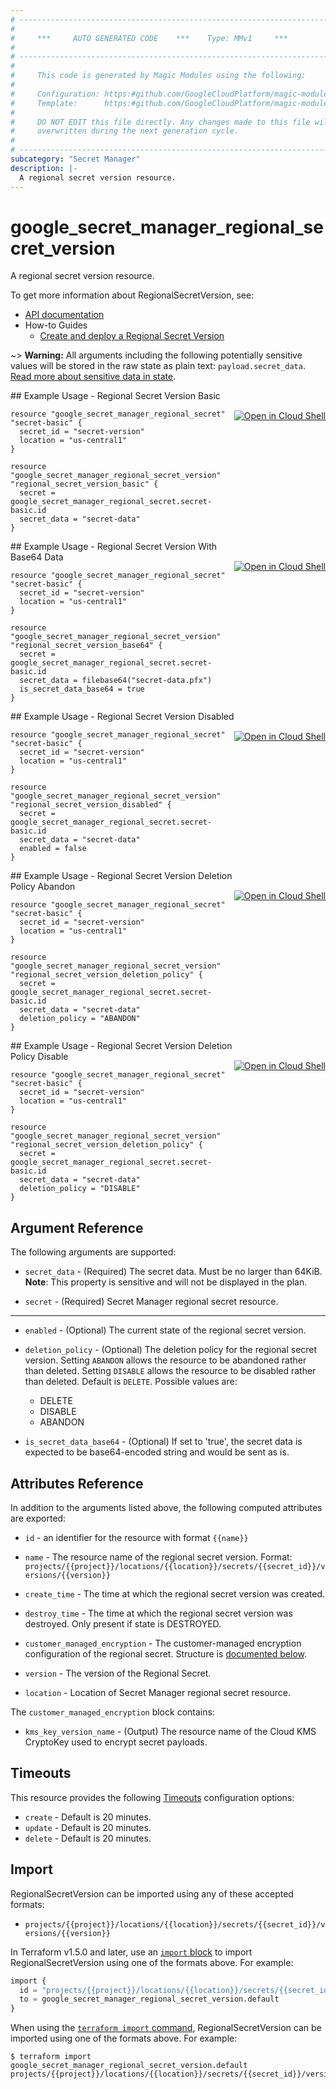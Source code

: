 ```yaml
---
# ----------------------------------------------------------------------------
#
#     ***     AUTO GENERATED CODE    ***    Type: MMv1     ***
#
# ----------------------------------------------------------------------------
#
#     This code is generated by Magic Modules using the following:
#
#     Configuration: https:#github.com/GoogleCloudPlatform/magic-modules/tree/main/mmv1/products/secretmanagerregional/RegionalSecretVersion.yaml
#     Template:      https:#github.com/GoogleCloudPlatform/magic-modules/tree/main/mmv1/templates/terraform/resource.html.markdown.tmpl
#
#     DO NOT EDIT this file directly. Any changes made to this file will be
#     overwritten during the next generation cycle.
#
# ----------------------------------------------------------------------------
subcategory: "Secret Manager"
description: |-
  A regional secret version resource.
---
```


# google_secret_manager_regional_secret_version

A regional secret version resource.


To get more information about RegionalSecretVersion, see:

* [API documentation](https://cloud.google.com/secret-manager/docs/reference/rest/v1/projects.locations.secrets.versions)
* How-to Guides
    * [Create and deploy a Regional Secret Version](https://cloud.google.com/secret-manager/regional-secrets/add-secret-version-rs)

~> **Warning:** All arguments including the following potentially sensitive
values will be stored in the raw state as plain text: `payload.secret_data`.
[Read more about sensitive data in state](https://www.terraform.io/language/state/sensitive-data).

<div class = "oics-button" style="float: right; margin: 0 0 -15px">
  <a href="https://console.cloud.google.com/cloudshell/open?cloudshell_git_repo=https%3A%2F%2Fgithub.com%2Fterraform-google-modules%2Fdocs-examples.git&cloudshell_image=gcr.io%2Fcloudshell-images%2Fcloudshell%3Alatest&cloudshell_print=.%2Fmotd&cloudshell_tutorial=.%2Ftutorial.md&cloudshell_working_dir=regional_secret_version_basic&open_in_editor=main.tf" target="_blank">
    <img alt="Open in Cloud Shell" src="//gstatic.com/cloudssh/images/open-btn.svg" style="max-height: 44px; margin: 32px auto; max-width: 100%;">
  </a>
</div>
## Example Usage - Regional Secret Version Basic


```hcl
resource "google_secret_manager_regional_secret" "secret-basic" {
  secret_id = "secret-version"
  location = "us-central1"
}

resource "google_secret_manager_regional_secret_version" "regional_secret_version_basic" {
  secret = google_secret_manager_regional_secret.secret-basic.id
  secret_data = "secret-data"
}
```
<div class = "oics-button" style="float: right; margin: 0 0 -15px">
  <a href="https://console.cloud.google.com/cloudshell/open?cloudshell_git_repo=https%3A%2F%2Fgithub.com%2Fterraform-google-modules%2Fdocs-examples.git&cloudshell_image=gcr.io%2Fcloudshell-images%2Fcloudshell%3Alatest&cloudshell_print=.%2Fmotd&cloudshell_tutorial=.%2Ftutorial.md&cloudshell_working_dir=regional_secret_version_with_base64_data&open_in_editor=main.tf" target="_blank">
    <img alt="Open in Cloud Shell" src="//gstatic.com/cloudssh/images/open-btn.svg" style="max-height: 44px; margin: 32px auto; max-width: 100%;">
  </a>
</div>
## Example Usage - Regional Secret Version With Base64 Data


```hcl
resource "google_secret_manager_regional_secret" "secret-basic" {
  secret_id = "secret-version"
  location = "us-central1"
}

resource "google_secret_manager_regional_secret_version" "regional_secret_version_base64" {
  secret = google_secret_manager_regional_secret.secret-basic.id
  secret_data = filebase64("secret-data.pfx")
  is_secret_data_base64 = true
}
```
<div class = "oics-button" style="float: right; margin: 0 0 -15px">
  <a href="https://console.cloud.google.com/cloudshell/open?cloudshell_git_repo=https%3A%2F%2Fgithub.com%2Fterraform-google-modules%2Fdocs-examples.git&cloudshell_image=gcr.io%2Fcloudshell-images%2Fcloudshell%3Alatest&cloudshell_print=.%2Fmotd&cloudshell_tutorial=.%2Ftutorial.md&cloudshell_working_dir=regional_secret_version_disabled&open_in_editor=main.tf" target="_blank">
    <img alt="Open in Cloud Shell" src="//gstatic.com/cloudssh/images/open-btn.svg" style="max-height: 44px; margin: 32px auto; max-width: 100%;">
  </a>
</div>
## Example Usage - Regional Secret Version Disabled


```hcl
resource "google_secret_manager_regional_secret" "secret-basic" {
  secret_id = "secret-version"
  location = "us-central1"
}

resource "google_secret_manager_regional_secret_version" "regional_secret_version_disabled" {
  secret = google_secret_manager_regional_secret.secret-basic.id
  secret_data = "secret-data"
  enabled = false
}
```
<div class = "oics-button" style="float: right; margin: 0 0 -15px">
  <a href="https://console.cloud.google.com/cloudshell/open?cloudshell_git_repo=https%3A%2F%2Fgithub.com%2Fterraform-google-modules%2Fdocs-examples.git&cloudshell_image=gcr.io%2Fcloudshell-images%2Fcloudshell%3Alatest&cloudshell_print=.%2Fmotd&cloudshell_tutorial=.%2Ftutorial.md&cloudshell_working_dir=regional_secret_version_deletion_policy_abandon&open_in_editor=main.tf" target="_blank">
    <img alt="Open in Cloud Shell" src="//gstatic.com/cloudssh/images/open-btn.svg" style="max-height: 44px; margin: 32px auto; max-width: 100%;">
  </a>
</div>
## Example Usage - Regional Secret Version Deletion Policy Abandon


```hcl
resource "google_secret_manager_regional_secret" "secret-basic" {
  secret_id = "secret-version"
  location = "us-central1"
}

resource "google_secret_manager_regional_secret_version" "regional_secret_version_deletion_policy" {
  secret = google_secret_manager_regional_secret.secret-basic.id
  secret_data = "secret-data"
  deletion_policy = "ABANDON"
}
```
<div class = "oics-button" style="float: right; margin: 0 0 -15px">
  <a href="https://console.cloud.google.com/cloudshell/open?cloudshell_git_repo=https%3A%2F%2Fgithub.com%2Fterraform-google-modules%2Fdocs-examples.git&cloudshell_image=gcr.io%2Fcloudshell-images%2Fcloudshell%3Alatest&cloudshell_print=.%2Fmotd&cloudshell_tutorial=.%2Ftutorial.md&cloudshell_working_dir=regional_secret_version_deletion_policy_disable&open_in_editor=main.tf" target="_blank">
    <img alt="Open in Cloud Shell" src="//gstatic.com/cloudssh/images/open-btn.svg" style="max-height: 44px; margin: 32px auto; max-width: 100%;">
  </a>
</div>
## Example Usage - Regional Secret Version Deletion Policy Disable


```hcl
resource "google_secret_manager_regional_secret" "secret-basic" {
  secret_id = "secret-version"
  location = "us-central1"
}

resource "google_secret_manager_regional_secret_version" "regional_secret_version_deletion_policy" {
  secret = google_secret_manager_regional_secret.secret-basic.id
  secret_data = "secret-data"
  deletion_policy = "DISABLE"
}
```

## Argument Reference

The following arguments are supported:


* `secret_data` -
  (Required)
  The secret data. Must be no larger than 64KiB.
  **Note**: This property is sensitive and will not be displayed in the plan.

* `secret` -
  (Required)
  Secret Manager regional secret resource.


- - -


* `enabled` -
  (Optional)
  The current state of the regional secret version.

* `deletion_policy` - (Optional) The deletion policy for the regional secret version. Setting `ABANDON` allows the resource
to be abandoned rather than deleted. Setting `DISABLE` allows the resource to be
disabled rather than deleted. Default is `DELETE`. Possible values are:
  * DELETE
  * DISABLE
  * ABANDON

* `is_secret_data_base64` - (Optional) If set to 'true', the secret data is expected to be base64-encoded string and would be sent as is.

## Attributes Reference

In addition to the arguments listed above, the following computed attributes are exported:

* `id` - an identifier for the resource with format `{{name}}`

* `name` -
  The resource name of the regional secret version. Format:
  `projects/{{project}}/locations/{{location}}/secrets/{{secret_id}}/versions/{{version}}`

* `create_time` -
  The time at which the regional secret version was created.

* `destroy_time` -
  The time at which the regional secret version was destroyed. Only present if state is DESTROYED.

* `customer_managed_encryption` -
  The customer-managed encryption configuration of the regional secret.
  Structure is [documented below](#nested_customer_managed_encryption).

* `version` -
  The version of the Regional Secret.

* `location` -
  Location of Secret Manager regional secret resource.


<a name="nested_customer_managed_encryption"></a>The `customer_managed_encryption` block contains:

* `kms_key_version_name` -
  (Output)
  The resource name of the Cloud KMS CryptoKey used to encrypt secret payloads.

## Timeouts

This resource provides the following
[Timeouts](https://developer.hashicorp.com/terraform/plugin/sdkv2/resources/retries-and-customizable-timeouts) configuration options:

- `create` - Default is 20 minutes.
- `update` - Default is 20 minutes.
- `delete` - Default is 20 minutes.

## Import


RegionalSecretVersion can be imported using any of these accepted formats:

* `projects/{{project}}/locations/{{location}}/secrets/{{secret_id}}/versions/{{version}}`


In Terraform v1.5.0 and later, use an [`import` block](https://developer.hashicorp.com/terraform/language/import) to import RegionalSecretVersion using one of the formats above. For example:

```tf
import {
  id = "projects/{{project}}/locations/{{location}}/secrets/{{secret_id}}/versions/{{version}}"
  to = google_secret_manager_regional_secret_version.default
}
```

When using the [`terraform import` command](https://developer.hashicorp.com/terraform/cli/commands/import), RegionalSecretVersion can be imported using one of the formats above. For example:

```
$ terraform import google_secret_manager_regional_secret_version.default projects/{{project}}/locations/{{location}}/secrets/{{secret_id}}/versions/{{version}}
```
